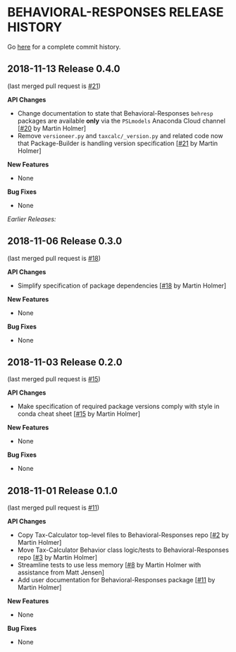 BEHAVIORAL-RESPONSES RELEASE HISTORY
====================================
Go [here](https://github.com/open-source-economics/Behavioral-Responses/pulls?q=is%3Apr+is%3Aclosed)
for a complete commit history.


2018-11-13 Release 0.4.0
------------------------
(last merged pull request is
[#21](https://github.com/open-source-economics/Behavioral-Responses/pull/21))

**API Changes**
- Change documentation to state that Behavioral-Responses `behresp` packages are available **only** via the `PSLmodels` Anaconda Cloud channel
  [[#20](https://github.com/open-source-economics/Behavioral-Responses/pull/20)
  by Martin Holmer]
- Remove `versioneer.py` and `taxcalc/_version.py` and related code now that Package-Builder is handling version specification
  [[#21](https://github.com/open-source-economics/Behavioral-Responses/pull/21)
  by Martin Holmer]

**New Features**
- None

**Bug Fixes**
- None


_Earlier Releases:_


2018-11-06 Release 0.3.0
------------------------
(last merged pull request is
[#18](https://github.com/open-source-economics/Behavioral-Responses/pull/18))

**API Changes**
- Simplify specification of package dependencies
  [[#18](https://github.com/open-source-economics/Behavioral-Responses/pull/18)
  by Martin Holmer]

**New Features**
- None

**Bug Fixes**
- None


2018-11-03 Release 0.2.0
------------------------
(last merged pull request is
[#15](https://github.com/open-source-economics/Behavioral-Responses/pull/15))

**API Changes**
- Make specification of required package versions comply with style in conda cheat sheet
  [[#15](https://github.com/open-source-economics/Behavioral-Responses/pull/15)
  by Martin Holmer]

**New Features**
- None

**Bug Fixes**
- None


2018-11-01 Release 0.1.0
------------------------
(last merged pull request is
[#11](https://github.com/open-source-economics/Behavioral-Responses/pull/11))

**API Changes**
- Copy Tax-Calculator top-level files to Behavioral-Responses repo
  [[#2](https://github.com/open-source-economics/Behavioral-Responses/pull/2)
  by Martin Holmer]
- Move Tax-Calculator Behavior class logic/tests to Behavioral-Responses repo
  [[#3](https://github.com/open-source-economics/Behavioral-Responses/pull/3)
  by Martin Holmer]
- Streamline tests to use less memory
  [[#8](https://github.com/open-source-economics/Behavioral-Responses/pull/8)
  by Martin Holmer with assistance from Matt Jensen]
- Add user documentation for Behavioral-Responses package
  [[#11](https://github.com/open-source-economics/Behavioral-Responses/pull/11)
  by Martin Holmer]

**New Features**
- None

**Bug Fixes**
- None
